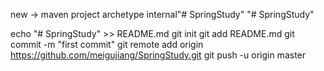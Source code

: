 
new -> maven project
archetype   internal"# SpringStudy" 
"# SpringStudy" 

echo "# SpringStudy" >> README.md
git init
git add README.md
git commit -m "first commit"
git remote add origin https://github.com/meigujiang/SpringStudy.git
git push -u origin master